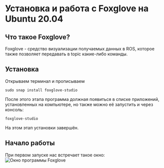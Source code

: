 # Установка и работа с Foxglove на Ubuntu 20.04
## Что такое Foxglove?
Foxglove - средство визуализации получаемых данных в ROS, которое также позволяет передавать в topic какие-либо команды.
## Установка
Открываем терминал и прописываем
```
sudo snap install foxglove-studio
```
После этого этапа программа должная появиться в списке приложений, установленных на компьютере, но также можно её запустить и через консоль:
```
foxglove-studio
```
На этом этап установки завершён.
## Начало работы
При первом запуске нас встречает такое окно:
![Окно программы Foxglove](https://i.13.wf/2023/11/24/1700870045-492.png)

